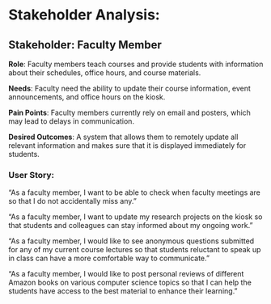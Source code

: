 # Stakeholder Analysis: 

## Stakeholder: Faculty Member 

**Role**: Faculty members teach courses and provide students with information about their schedules, office hours, and course materials.  

**Needs**: Faculty need the ability to update their course information, event announcements, and office hours on the kiosk.  

**Pain Points**: Faculty members currently rely on email and posters, which may lead to delays in communication.  

**Desired Outcomes**: A system that allows them to remotely update all relevant information and makes sure that it is displayed immediately for students. 

### User Story: 

“As a faculty member, I want to be able to check when faculty meetings are so that I do not accidentally miss any.” 

“As a faculty member, I want to update my research projects on the kiosk so that students and colleagues can stay informed about my ongoing work.” 

“As a faculty member, I would like to see anonymous questions submitted for any of my current course lectures so that students reluctant to speak up in class can have a more comfortable way to communicate.” 

“As a faculty member, I would like to post personal reviews of different Amazon books on various computer science topics so that I can help the students have access to the best material to enhance their learning.” 